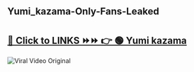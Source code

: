 
 ## Yumi_kazama-Only-Fans-Leaked

# <h2><a href="https://clipsfans.com/Yumi_kazama&ref=git">🔗 Click to LINKS ⏩⏩ 👉 🟢 Yumi kazama </a></h2>

<a href="https://clipsfans.com/Yumi_kazama&ref=git" rel="nofollow" data-target="animated-image.originalLink"><img src="https://i.ibb.co.com/xMMVF88/686577567.gif" alt="Viral Video Original" style="max-width: 100%; display: inline-block;" data-target="animated-image.originalImage"></a>
